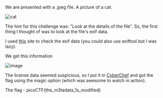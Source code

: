 We are presented with a .jpeg file. A picture of a cat.

![cat](https://user-images.githubusercontent.com/59180254/120892182-a3398200-c615-11eb-826c-687ade79add4.jpg)

The hint for this challenge was: "Look at the details of the file".
So, the first thing I thought of was to look at the file's exif data.

I used [this](https://www.exifdata.com) site to check the exif data (you could also use exiftool but I was lazy).

We get this information

![image](https://user-images.githubusercontent.com/59180254/120892253-06c3af80-c616-11eb-8561-8b4ddb807d0f.png)

The license data seemed suspicious, so I put it in [CyberChef](https://gchq.github.io/CyberChef/#recipe=Magic(3,false,false,'')&input=Y0dsamIwTlVSbnQwYUdWZmJUTjBZV1JoZEdGZk1YTmZiVzlrYVdacFpXUjk)
and got the flag using the magic option (which was awesome to watch in action).

The flag - picoCTF{the_m3tadata_1s_modified}	
